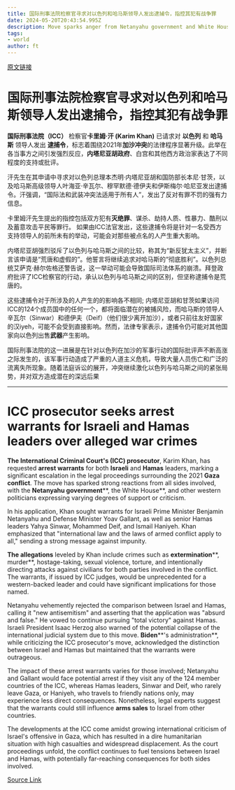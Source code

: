 ```yaml
---
title: 国际刑事法院检察官寻求对以色列和哈马斯领导人发出逮捕令，指控其犯有战争罪
date: 2024-05-20T20:43:54.995Z
description: Move sparks anger from Netanyahu government and White House
tags: 
- world
author: ft
---
```


[原文链接](https://ft.com/content/66e38a4e-cf6b-4643-83b0-024058ace7cc)

# 国际刑事法院检察官寻求对以色列和哈马斯领导人发出逮捕令，指控其犯有战争罪 

**国际刑事法院（ICC）** 检察官**卡里姆·汗 (Karim Khan)** 已请求对 **以色列** 和 **哈马斯** 领导人发出 **逮捕令**，标志着围绕2021年**加沙冲突**的法律程序显著升级。此举在各当事方之间引发强烈反应，**内塔尼亚胡政府**、白宫和其他西方政治家表达了不同程度的支持或批评。

汗先生在其申请中寻求对以色列总理本杰明·内塔尼亚胡和国防部长本尼·甘茨，以及哈马斯高级领导人叶海亚·辛瓦尔、穆罕默德·德伊夫和伊斯梅尔·哈尼亚发出逮捕令。汗强调，“国际法和武装冲突法适用于所有人”，发出了反对有罪不罚的强有力信息。

卡里姆汗先生提出的指控包括双方犯有**灭绝罪**、谋杀、劫持人质、性暴力、酷刑以及蓄意攻击平民等罪行。 如果由ICC法官发出，这些逮捕令将是针对一名受西方支持领导人的前所未有的举动，可能会对那些被点名的人产生重大影响。

内塔尼亚胡强烈驳斥了以色列与哈马斯之间的比较，称其为“新反犹太主义”，并断言该申请是“荒唐和虚假的”。他誓言将继续追求对哈马斯的“彻底胜利”。以色列总统艾萨克·赫尔佐格还警告说，这一举动可能会导致国际司法体系的崩溃。拜登政府批评了ICC检察官的行动，承认以色列与哈马斯之间的区别，但坚称逮捕令是荒唐的。

这些逮捕令对于所涉及的人产生的的影响各不相同; 内塔尼亚胡和甘茨如果访问ICC的124个成员国中的任何一个，都将面临潜在的被捕风险，而哈马斯的领导人辛瓦尔（Sinwar）和德伊夫（Deif）（他们很少离开加沙），或者只前往友好国家的汉iyeh，可能不会受到直接影响。然而，法律专家表示，逮捕令仍可能对其他国家向以色列出售**武器**产生影响。

国际刑事法院的这一进展是在针对以色列在加沙的军事行动的国际批评声不断高涨之际发生的，该军事行动造成了严重的人道主义危机，导致大量人员伤亡和广泛的流离失所现象。随着法庭诉讼的展开，冲突继续激化以色列与哈马斯之间的紧张局势，并对双方造成潜在的深远后果

---

# ICC prosecutor seeks arrest warrants for Israeli and Hamas leaders over alleged war crimes 

**The International Criminal Court's (ICC) prosecutor**, Karim Khan, has requested **arrest warrants** for both ****Israeli**** and ****Hamas**** leaders, marking a significant escalation in the legal proceedings surrounding the 2021 ****Gaza conflict****. The move has sparked strong reactions from all sides involved, with the **Netanyahu government****, the White House**, and other western politicians expressing varying degrees of support or criticism.

In his application, Khan sought warrants for Israeli Prime Minister Benjamin Netanyahu and Defense Minister Yoav Gallant, as well as senior Hamas leaders Yahya Sinwar, Mohammed Deif, and Ismail Haniyeh. Khan emphasized that "international law and the laws of armed conflict apply to all," sending a strong message against impunity. 

**The allegations** leveled by Khan include crimes such as **extermination****, murder**, hostage-taking, sexual violence, torture, and intentionally directing attacks against civilians for both parties involved in the conflict. The warrants, if issued by ICC judges, would be unprecedented for a western-backed leader and could have significant implications for those named. 

Netanyahu vehemently rejected the comparison between Israel and Hamas, calling it "new antisemitism" and asserting that the application was "absurd and false." He vowed to continue pursuing "total victory" against Hamas. Israeli President Isaac Herzog also warned of the potential collapse of the international judicial system due to this move. **Biden****'s administration**, while criticizing the ICC prosecutor's move, acknowledged the distinction between Israel and Hamas but maintained that the warrants were outrageous.

The impact of these arrest warrants varies for those involved; Netanyahu and Gallant would face potential arrest if they visit any of the 124 member countries of the ICC, whereas Hamas leaders, Sinwar and Deif, who rarely leave Gaza, or Haniyeh, who travels to friendly nations only, may experience less direct consequences. Nonetheless, legal experts suggest that the warrants could still influence **arms sales** to Israel from other countries.

The developments at the ICC come amidst growing international criticism of Israel's offensive in Gaza, which has resulted in a dire humanitarian situation with high casualties and widespread displacement. As the court proceedings unfold, the conflict continues to fuel tensions between Israel and Hamas, with potentially far-reaching consequences for both sides involved.

[Source Link](https://ft.com/content/66e38a4e-cf6b-4643-83b0-024058ace7cc)

